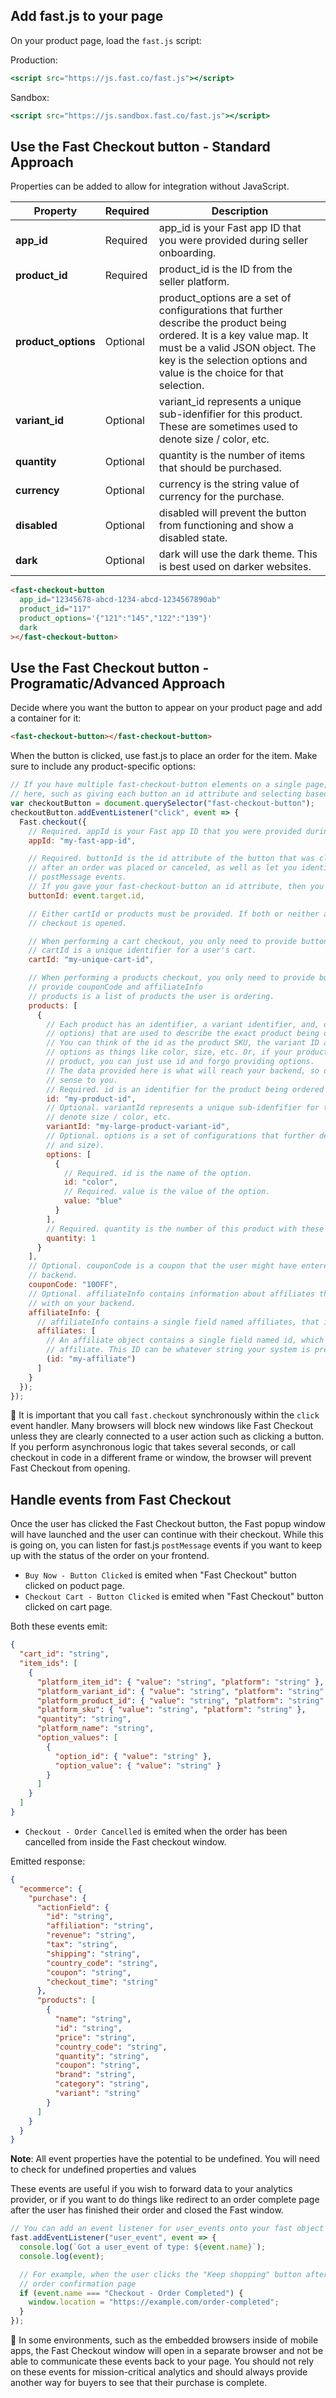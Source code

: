 ## Add fast.js to your page

On your product page, load the `fast.js` script:

Production:

```jsx
<script src="https://js.fast.co/fast.js"></script>
```

Sandbox:

```jsx
<script src="https://js.sandbox.fast.co/fast.js"></script>
```

## Use the Fast Checkout button - Standard Approach

Properties can be added to allow for integration without JavaScript.

| Property            | Required | Description                                                                                                                                                                                                                      |
| ------------------- | -------- | -------------------------------------------------------------------------------------------------------------------------------------------------------------------------------------------------------------------------------- |
| **app_id**          | Required | app_id is your Fast app ID that you were provided during seller onboarding.                                                                                                                                                      |
| **product_id**      | Required | product_id is the ID from the seller platform.                                                                                                                                                                                   |
| **product_options** | Optional | product_options are a set of configurations that further describe the product being ordered. It is a key value map. It must be a valid JSON object. The key is the selection options and value is the choice for that selection. |
| **variant_id**      | Optional | variant_id represents a unique sub-idenfifier for this product. These are sometimes used to denote size / color, etc.                                                                                                            |
| **quantity**        | Optional | quantity is the number of items that should be purchased.                                                                                                                                                                        |
| **currency**        | Optional | currency is the string value of currency for the purchase.                                                                                                                                                                       |
| **disabled**        | Optional | disabled will prevent the button from functioning and show a disabled state.                                                                                                                                                     |
| **dark**            | Optional | dark will use the dark theme. This is best used on darker websites.                                                                                                                                                              |

```html
<fast-checkout-button
  app_id="12345678-abcd-1234-abcd-1234567890ab"
  product_id="117"
  product_options='{"121":"145","122":"139"}'
  dark
></fast-checkout-button>
```

## Use the Fast Checkout button - Programatic/Advanced Approach

Decide where you want the button to appear on your product page and add a container for it:

```html
<fast-checkout-button></fast-checkout-button>
```

When the button is clicked, use fast.js to place an order for the item. Make sure to include any product-specific options:

```jsx
// If you have multiple fast-checkout-button elements on a single page, you'll want to use a more specific selector
// here, such as giving each button an id attribute and selecting based off of that.
var checkoutButton = document.querySelector("fast-checkout-button");
checkoutButton.addEventListener("click", event => {
  Fast.checkout({
    // Required. appId is your Fast app ID that you were provided during seller onboarding.
    appId: "my-fast-app-id",

    // Required. buttonId is the id attribute of the button that was clicked
    // after an order was placed or canceled, as well as let you identify which button was clicked when listening for
    // postMessage events.
    // If you gave your fast-checkout-button an id attribute, then you can just use event.target.id here.
    buttonId: event.target.id,

    // Either cartId or products must be provided. If both or neither are provided, an error will be thrown before
    // checkout is opened.

    // When performing a cart checkout, you only need to provide buttonId and cartId.
    // cartId is a unique identifier for a user's cart.
    cartId: "my-unique-cart-id",

    // When performing a products checkout, you only need to provide buttonId and products. You can also optionally
    // provide couponCode and affiliateInfo
    // products is a list of products the user is ordering.
    products: [
      {
        // Each product has an identifier, a variant identifier, and, optionally, a set of configurations (called
        // options) that are used to describe the exact product being ordered.
        // You can think of the id as the product SKU, the variant ID as a sub-identifier to the product, and the
        // options as things like color, size, etc. Or, if your product identifiers already define exactly one
        // product, you can just use id and forgo providing options.
        // The data provided here is what will reach your backend, so describe your products however makes the most
        // sense to you.
        // Required. id is an identifier for the product being ordered
        id: "my-product-id",
        // Optional. variantId represents a unique sub-idenfifier for this product. These are sometimes used to
        // denote size / color, etc.
        variantId: "my-large-product-variant-id",
        // Optional. options is a set of configurations that further describe the product being ordered (e.g. color
        // and size).
        options: [
          {
            // Required. id is the name of the option.
            id: "color",
            // Required. value is the value of the option.
            value: "blue"
          }
        ],
        // Required. quantity is the number of this product with these configurations being ordered.
        quantity: 1
      }
    ],
    // Optional. couponCode is a coupon that the user might have entered that you would like to pass on to your
    // backend.
    couponCode: "10OFF",
    // Optional. affiliateInfo contains information about affiliates that you would like to attribute this purchase
    // with on your backend.
    affiliateInfo: {
      // affiliateInfo contains a single field named affiliates, that is an array of affiliate objects.
      affiliates: [
        // An affiliate object contains a single field named id, which is a unique identifier associated with this
        // affiliate. This ID can be whatever string your system is prepared to interpret.
        (id: "my-affiliate")
      ]
    }
  });
});
```

🚨 It is important that you call `fast.checkout` synchronously within the `click` event handler. Many browsers will block new windows like Fast Checkout unless they are clearly connected to a user action such as clicking a button. If you perform asynchronous logic that takes several seconds, or call checkout in code in a different frame or window, the browser will prevent Fast Checkout from opening.

## Handle events from Fast Checkout

Once the user has clicked the Fast Checkout button, the Fast popup window will have launched and the user can continue with their checkout. While this is going on, you can listen for fast.js `postMessage` events if you want to keep up with the status of the order on your frontend.

- `Buy Now - Button Clicked` is emited when "Fast Checkout" button clicked on poduct page.
- `Checkout Cart - Button Clicked` is emited when "Fast Checkout" button clicked on cart page.

Both these events emit:

```json
{
  "cart_id": "string",
  "item_ids": [
    {
      "platform_item_id": { "value": "string", "platform": "string" },
      "platform_variant_id": { "value": "string", "platform": "string" },
      "platform_product_id": { "value": "string", "platform": "string" },
      "platform_sku": { "value": "string", "platform": "string" },
      "quantity": "string",
      "platform_name": "string",
      "option_values": [
        {
          "option_id": { "value": "string" },
          "option_value": { "value": "string" }
        }
      ]
    }
  ]
}
```

- `Checkout - Order Cancelled` is emited when the order has been cancelled from inside the Fast checkout window.

Emitted response:

```json
{
  "ecommerce": {
    "purchase": {
      "actionField": {
        "id": "string",
        "affiliation": "string",
        "revenue": "string",
        "tax": "string",
        "shipping": "string",
        "country_code": "string",
        "coupon": "string",
        "checkout_time": "string"
      },
      "products": [
        {
          "name": "string",
          "id": "string",
          "price": "string",
          "country_code": "string",
          "quantity": "string",
          "coupon": "string",
          "brand": "string",
          "category": "string",
          "variant": "string"
        }
      ]
    }
  }
}
```

**Note**: All event properties have the potential to be undefined. You will need to check for undefined properties and values

These events are useful if you wish to forward data to your analytics provider, or if you want to do things like redirect to an order complete page after the user has finished their order and closed the Fast window.

```jsx
// You can add an event listener for user_events onto your fast object to listen for any Fast-related events.
fast.addEventListener("user_event", event => {
  console.log(`Got a user_event of type: ${event.name}`);
  console.log(event);

  // For example, when the user clicks the "Keep shopping" button after finalizing their order, you could redirect to an
  // order confirmation page
  if (event.name === "Checkout - Order Completed") {
    window.location = "https://example.com/order-completed";
  }
});
```

🚨 In some environments, such as the embedded browsers inside of mobile apps, the Fast Checkout window will open in a separate browser and not be able to communicate these events back to your page. You should not rely on these events for mission-critical analytics and should always provide another way for buyers to see that their purchase is complete.
